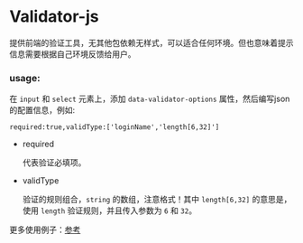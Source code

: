 # Validator-js

提供前端的验证工具，无其他包依赖无样式，可以适合任何环境。但也意味着提示信息需要根据自己环境反馈给用户。

### usage:

在 `input` 和 `select` 元素上，添加 `data-validator-options` 属性，然后编写json的配置信息，例如:

```
required:true,validType:['loginName','length[6,32]']
```

* required

    代表验证必填项。

* validType

    验证的规则组合，`string` 的数组，注意格式！其中 `length[6,32]` 的意思是，使用 `length` 验证规则，并且传入参数为 `6` 和 `32`。

更多使用例子：[参考](src/html/demo.html)


